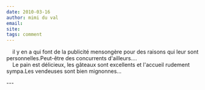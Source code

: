 ```yaml
---
date: 2010-03-16
author: mimi du val
email: 
site: 
tags: comment
---
```


<p>&nbsp;&nbsp;&nbsp; il y en a qui font de la publicité mensongère pour des raisons qui leur sont personnelles.Peut-être des concurrents d'ailleurs....<br />
&nbsp;&nbsp;&nbsp; Le pain est délicieux, les gâteaux sont excellents et l'accueil rudement sympa.Les vendeuses sont bien mignonnes...</p>
---